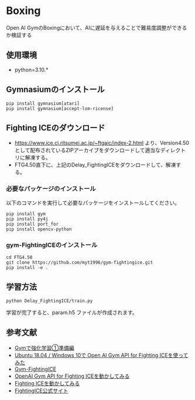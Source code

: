 # Boxing
Open AI GymのBoxingにおいて、AIに遅延を与えることで難易度調整ができるか検証する

## 使用環境

- python=3.10.*

## Gymnasiumのインストール
```
pip install gymnasium[atari]
pip install gymnasium[accept-lom-ricense]
```

## Fighting ICEのダウンロード
- https://www.ice.ci.ritsumei.ac.jp/~ftgaic/index-2.html より、Version4.50として配布されているZIPアーカイブをダウンロードして適当なディレクトリに解凍する。
- FTG4.50直下に、上記のDelay_FightingICEをダウンロードして、解凍する。

### 必要なパッケージのインストール

以下のコマンドを実行して必要なパッケージをインストールしてください。

```
pip install gym
pip install py4j
pip install port_for
pip install opencv-python
```

### gym-FightingICEのインストール
```
cd FTG4.50
git clone https://github.com/myt1996/gym-fightingice.git
pip install -e .
```


## 学習方法
```
python Delay_FightingICE/train.py
```

学習が完了すると、param.h5 ファイルが作成されます。

## 参考文献

- [Gymで強化学習①準備編](https://note.com/kikaben/n/n57584c49d5c2)
- [Ubuntu 18.04 / Windows 10で Open AI Gym API for Fighting ICEを使ってみた](https://kbkn.xyz/ue4/fightingicesetup/)
- [Gym-FightingICE](https://github.com/TeamFightingICE/Gym-FightingICE)
- [OpenAI Gym API for Fighting ICEを動かしてみる](https://www.inoue-kobo.com/ai_ml/gym-fightingice/)
- [Fighting ICEを動かしてみる](https://qiita.com/hideki/items/589a4fad8e135d5adcbd)
- [FightingICE公式サイト](https://www.ice.ci.ritsumei.ac.jp/~ftgaic/index.htm)

